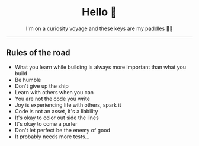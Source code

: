 

<h1 align="center">
  Hello 🍦
</h1>

<p align="center">
  I'm on a curiosity voyage and these keys are my paddles 👨‍💻
</p>

---

## Rules of the road

* What you learn while building is always more important than what you build
* Be humble
* Don't give up the ship
* Learn with others when you can
* You are not the code you write
* Joy is experiencing life with others, spark it
* Code is not an asset, it's a liability
* It's okay to color out side the lines
* It's okay to come a purler
* Don't let perfect be the enemy of good
* It probably needs more tests...
